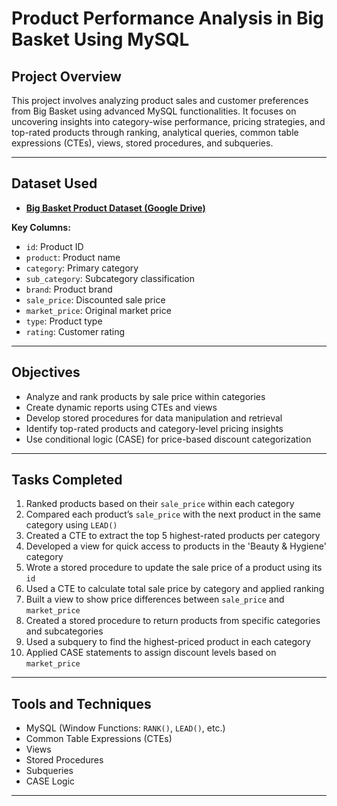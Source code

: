 # Product Performance Analysis in Big Basket Using MySQL

## Project Overview

This project involves analyzing product sales and customer preferences from Big Basket using advanced MySQL functionalities. It focuses on uncovering insights into category-wise performance, pricing strategies, and top-rated products through ranking, analytical queries, common table expressions (CTEs), views, stored procedures, and subqueries.

---

## Dataset Used

- **[Big Basket Product Dataset (Google Drive)](https://drive.google.com/file/d/17Uelhvii7VoJVuYAbvjsoBzwLdE5y5Sw/view?usp=drive_link)**

**Key Columns:**
- `id`: Product ID
- `product`: Product name
- `category`: Primary category
- `sub_category`: Subcategory classification
- `brand`: Product brand
- `sale_price`: Discounted sale price
- `market_price`: Original market price
- `type`: Product type
- `rating`: Customer rating

---

## Objectives

- Analyze and rank products by sale price within categories
- Create dynamic reports using CTEs and views
- Develop stored procedures for data manipulation and retrieval
- Identify top-rated products and category-level pricing insights
- Use conditional logic (CASE) for price-based discount categorization

---

## Tasks Completed

1. Ranked products based on their `sale_price` within each category
2. Compared each product’s `sale_price` with the next product in the same category using `LEAD()`
3. Created a CTE to extract the top 5 highest-rated products per category
4. Developed a view for quick access to products in the 'Beauty & Hygiene' category
5. Wrote a stored procedure to update the sale price of a product using its `id`
6. Used a CTE to calculate total sale price by category and applied ranking
7. Built a view to show price differences between `sale_price` and `market_price`
8. Created a stored procedure to return products from specific categories and subcategories
9. Used a subquery to find the highest-priced product in each category
10. Applied CASE statements to assign discount levels based on `market_price`

---

## Tools and Techniques

- MySQL (Window Functions: `RANK()`, `LEAD()`, etc.)
- Common Table Expressions (CTEs)
- Views
- Stored Procedures
- Subqueries
- CASE Logic

---
